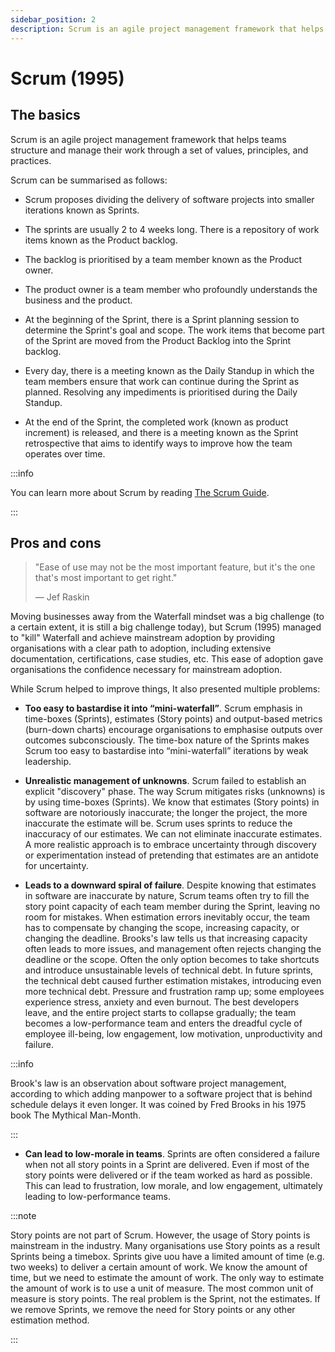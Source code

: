 ```yaml
---
sidebar_position: 2
description: Scrum is an agile project management framework that helps teams structure and manage their work through a set of values, principles, and practices.
---
```


# Scrum (1995)

## The basics

Scrum is an agile project management framework that helps teams structure and manage their work through a set of values, principles, and practices.

Scrum can be summarised as follows: 

- Scrum proposes dividing the delivery of software projects into smaller iterations known as Sprints. 

- The sprints are usually 2 to 4 weeks long. There is a repository of work items known as the Product backlog. 

- The backlog is prioritised by a team member known as the Product owner. 

- The product owner is a team member who profoundly understands the business and the product.

- At the beginning of the Sprint, there is a Sprint planning session to determine the Sprint's goal and scope. The work items that become part of the Sprint are moved from the Product Backlog into the Sprint backlog.  

- Every day, there is a meeting known as the Daily Standup in which the team members ensure that work can continue during the Sprint as planned. Resolving any impediments is prioritised during the Daily Standup.

- At the end of the Sprint, the completed work (known as product increment) is released, and there is a meeting known as the Sprint retrospective that aims to identify ways to improve how the team operates over time.

:::info

You can learn more about Scrum by reading [The Scrum Guide](https://scrumguides.org/scrum-guide.html).

:::

## Pros and cons

> "Ease of use may not be the most important feature, but it's the one that's most important to get right."
>
> — Jef Raskin

Moving businesses away from the Waterfall mindset was a big challenge (to a certain extent, it is still a big challenge today), but Scrum (1995) managed to "kill" Waterfall and achieve mainstream adoption by providing organisations with a clear path to adoption, including extensive documentation, certifications, case studies, etc. This ease of adoption gave organisations the confidence necessary for mainstream adoption.

While Scrum helped to improve things, It also presented multiple problems:

- **Too easy to bastardise it into “mini-waterfall”**. Scrum emphasis in time-boxes (Sprints), estimates (Story points) and output-based metrics (burn-down charts) encourage organisations to emphasise outputs over outcomes subconsciously. The time-box nature of the Sprints makes Scrum too easy to bastardise into “mini-waterfall” iterations by weak leadership. 

- **Unrealistic management of unknowns**. Scrum failed to establish an explicit "discovery" phase. The way Scrum mitigates risks (unknowns) is by using time-boxes (Sprints). We know that estimates (Story points) in software are notoriously inaccurate; the longer the project, the more inaccurate the estimate will be. Scrum uses sprints to reduce the inaccuracy of our estimates. We can not eliminate inaccurate estimates. A more realistic approach is to embrace uncertainty through discovery or experimentation instead of pretending that estimates are an antidote for uncertainty.

- **Leads to a downward spiral of failure**. Despite knowing that estimates in software are inaccurate by nature, Scrum teams often try to fill the story point capacity of each team member during the Sprint, leaving no room for mistakes. When estimation errors inevitably occur, the team has to compensate by changing the scope, increasing capacity, or changing the deadline. Brooks's law tells us that increasing capacity often leads to more issues, and management often rejects changing the deadline or the scope. Often the only option becomes to take shortcuts and introduce unsustainable levels of technical debt. In future sprints, the technical debt caused further estimation mistakes, introducing even more technical debt. Pressure and frustration ramp up; some employees experience stress, anxiety and even burnout. The best developers leave, and the entire project starts to collapse gradually; the team becomes a low-performance team and enters the dreadful cycle of employee ill-being, low engagement, low motivation, unproductivity and failure.

:::info

Brook's law is an observation about software project management, according to which adding manpower to a software project that is behind schedule delays it even longer. It was coined by Fred Brooks in his 1975 book The Mythical Man-Month.

::: 

- **Can lead to low-morale in teams**. Sprints are often considered a failure when not all story points in a Sprint are delivered. Even if most of the story points were delivered or if the team worked as hard as possible. This can lead to frustration, low morale, and low engagement, ultimately leading to low-performance teams.

:::note

Story points are not part of Scrum. However, the usage of Story points is mainstream in the industry. Many organisations use Story points as a result Sprints being a timebox. Sprints give uou have a limited amount of time (e.g. two weeks) to deliver a certain amount of work. We know the amount of time, but we need to estimate the amount of work. The only way to estimate the amount of work is to use a unit of measure. The most common unit of measure is story points. The real problem is the Sprint, not the estimates. If we remove Sprints, we remove the need for Story points or any other estimation method.

:::
